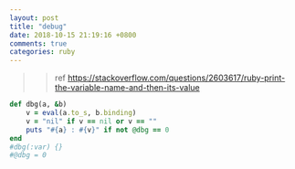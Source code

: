 ```yaml
---
layout: post
title: "debug"
date: 2018-10-15 21:19:16 +0800
comments: true
categories: ruby
---
```


>> ref https://stackoverflow.com/questions/2603617/ruby-print-the-variable-name-and-then-its-value

``` ruby
def dbg(a, &b)
    v = eval(a.to_s, b.binding)
    v = "nil" if v == nil or v == ""
    puts "#{a} : #{v}" if not @dbg == 0
end
#dbg(:var) {}
#@dbg = 0

```